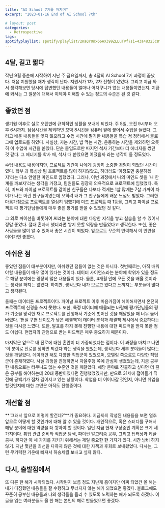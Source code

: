 ```yaml
---
title: "AI School 7기를 마치며"
excerpt: "2023-01-16 End of AI School 7th"

# layout: post
categories:
  - Retrospective
tags:
spotifyplaylist: spotify/playlist/2KaQr0nx66AX399ZLLuTVf?si=43a48325c8fc4b16
---
```



## 4달, 길고 짧다

작년 9월 중순에 시작하여 지난 주 금요일까지, 총 4달의 AI School 7기 과정이 끝났다. 처음 지원했을 때가 생각이 난다. 지원서가 1차, 2차 전형이 있었다. 그리고 지금 와서 생각해보면 당시에 답변했던 내용들이 얼마나 어처구니가 없는 내용들이였는지. 지금에 와서는 그 질문에 대해서 이제야 이해할 수 있는 정도의 수준은 된 것 같다.

## 좋았던 점

생기원 이후로 실로 오랜만에 규칙적인 생활을 보내게 되었다. 주 5일, 오전 9시부터 오후 6시까지. 점심시간을 제외하면 꼬박 8시간을 컴퓨터 앞에 붙어서 수업을 들었다. 그리고 배운 내용들을 잊지 않으려고 수업 시간에 필기한 내용들을 복습 겸 정리해서 블로그에 업로드를 하였다. 사실상, 자는 시간, 밥 먹는 시간, 운동하는 시간을 제외하면 오롯히 이 수업에 시간을 쏟았다. 단순 몰입도로만 따지면 석사 기간보다 더 에너지를 썼던 것 같다. 그 에너지를 학사 때, 석사 때 쏟았으면 어땠을까 라는 생각이 들 정도였다.

수업 내용도 내용이지만, 프로젝트 기간이 나에게 굉장히 소중한 경험이 되었던 시간이였다. 학부 과 특성상 팀 프로젝트를 많이 하지않았고, 하더라도 ‘이정도면 충분하겠지’라는 다소 안일한 마인드로 임했었다. 그러나, 이번 과정에서 나의 마인드 셋을 ‘내 한계를 깨보자’라는 생각을 가졌고, 팀원들도 굉장히 의욕적으로 프로젝트에 임했었다. 특히, 미드와 파이널 프로젝트를 같이한 친구들은 나보다 적게는 1살 많게는 7살 가까이 차이가 나는 어린 친구들이였는데 오히려 내가 그 친구들에게 배운 느낌도 받았다. 그러한 마음가짐으로 프로젝트를 열심히 임했기에 미드 프로젝트 때 1등을, 그리고 파이널 프로젝트 때 평가단님들에게 매우 좋은 평가를 받을 수 있었던 것 같다.

그 외로 파이선을 비롯하여 AI라는 분야에 대한 다양한 지식을 쌓고 실습을 할 수 있어서 정말 좋았다. 절대 혼자서 했더라면 쌓지 못할 역량을 만들었다고 생각한다. 또한, 좋은 사람들을 많이 알 수 있어서 좋은 시간이 되었다. 앞으로도 꾸준히 연락해서 이 인연을 이어가면 좋겠다.

## 아쉬운 점

좋았던 점들이 대부분이지만, 아쉬웠던 점들이 없는 것은 아니다. 첫번째로는, 아직 배워야할 내용들이 매우 많이 있다는 것이다. 데이터 사이언스라는 분야에 학위가 있을 정도로 해당 분야에는 굉장히 많은 내용들이 있다. 물론, 4개월 안에 모든 것을 배울 것이라는 생각을 하지는 않았다. 하지만, 생각보다 내가 모르고 있다고 느껴지는 부분들이 많다고 생각된다.

둘째는 데이터톤 프로젝트이다. 파이널 프로젝트 이후 마음가짐이 헤이해지면서 온전히 프로젝트에 신경을 쓰지 못했다. 또한, 특정 데이터에 매몰되는 바람에 평가단님들의 평가 기준을 망각한 채로 프로젝트를 진행해서 기준에 벗어난 것을 깨달았을 때 너무 늦어버렸다. ‘현실 구현 난이도가 낮은 해결책’이 데이터 분석과 해결책 제시에서 중요하다는 것을 다시금 느꼈다. 또한, 발표를 하지 못해 진행한 내용에 대한 피드백을 받지 못한 점도 아쉽다. 현업자의 관점으로 받는 피드백은 매우 중요하기 때문이다.

마지막은 앞으로 내 진로에 대한 혼란이 더 가중되었다는 점이다. 이 과정을 마치고 나면 ‘이 분야로 진로를 정하면 되겠다’라는 생각을 했었는데, 생각보다 세부 분야들이 많다는 것을 깨달았다. 데이터만 해도 다양한 직업군이 있었으며, 모델링 쪽으로도 다양한 직업군이 존재하였다. 사실 과정을 진행하면서 자율주행 쪽에 관심이 생겼었는데, 지금 공부한 내용으로는 터무니도 없는 수준인 것을 깨달았다. 해당 분야로 진출하고 싶다면 더 깊은 공부를 해야하는데 20대 중반이였다면 진행했었겠지만, 만으로 31세에 접어들기 직전에 공백기가 점차 길어지고 있는 상황이다. 학업을 더 이어나갈 것인지, 아니면 취업을 할것인지에 대한 고민은 아직도 진행중이다.

## 개선할 점

**‘그래서 앞으로 어떻게 할건데?’**가 중요하다. 지금까지 작성된 내용들을 보면 얼추 앞으로 어떻게 할 것인가에 대해 알 수 있을 것이다. 개인적으로, 혹은 스터디를 구해서 해당 분야에 대한 역량을 더 쌓아야 할 것이다. 일단 지금 현재 구상중인 계획은 크게 세 가지이다. 취업 관련 준비와 직업군 탐색, 파이썬 알고리즘 공부, 그리고 딥러닝과 케글 공부. 하지만 이 세 가지를 지키기 위해서는 제일 중요한 한 가지가 있다. 시간 낭비 하지 않기. 지난 몇년을 최선을 다하지 않은 것에 대한 자책과 후회로 보내왔었다. 다시는, 그런 무기력한 기운에 빠져서 허송세월 보내고 싶지 않다.

## 다시, 출발점에서

또 다른 한 해가 시작되었다. 시작된지 보름 정도 지난게 흠이지만 어찌 되었건 올 해는 내가 다짐했던 내용들을 잘 수행하고 무너지지 않는 해가 되었으면 좋겠다. 블로그에도 꾸준히 공부한 내용들과 나의 생각들을 올리 수 있도록 노력하는 해가 되도록 하겠다. 이 글을 읽는 여러분들도 올 한 해는 본인의 해로 만들었으면 좋겠다.